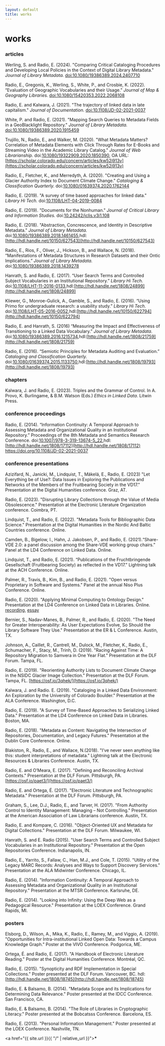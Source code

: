 ```yaml
---
layout: default
title: works
---
```


# works

### articles

Werling, S. and Radio, E. (2024). "Comparing Critical Cataloging Procedures and Developing Local Policies in the Context of Digital Library Metadata." _Journal of Library Metadata._ [doi:10.1080/19386389.2024.2407710](https://doi.org/10.1080/19386389.2024.2407710)

Radio, E., Gregonis, K., Werling, S., White, P., and Crosbie, K. (2022). “Evaluation of Geographic Vocabularies and their Usage.” _Journal of Map & Geography Libraries._ [doi:10.1080/15420353.2022.2068108](https://doi.org/10.1080/15420353.2022.2068108)

Radio, E. and Kalwara, J. (2021). "The trajectory of linked data in late capitalism." _Journal of Documentation._ [doi:10.1108/JD-02-2021-0037](https://doi.org/10.1108/JD-02-2021-0037)

White, P. and Radio, E. (2021). "Mapping Search Queries to Metadata Fields in a GeoBlacklight Repository." _Journal of Library Metadata._ [doi:10.1080/19386389.2020.1915459](https://doi.org/10.1080/19386389.2020.1915459)

Trujillo, N., Radio, E., and Walker, M. (2020). "What Metadata Matters? Correlation of Metadata Elements with Click Through Rates for E-Books and Streaming Video in the Academic Library Catalog." _Journal of Web Librarianship._ doi:[10.1080/19322909.2020.1850390](https://doi.org/10.1080/19322909.2020.1850390), OA URL: [https://scholar.colorado.edu/concern/articles/kw52j913v](https://scholar.colorado.edu/concern/articles/kw52j913v)

Radio, E., Fletcher, K., and Merredyth, A. (2020). "Creating and Using a Glacier Authority Index to Document Climate Change." _Cataloging & Classification Quarterly._ doi:[10.1080/01639374.2020.1762144](https://doi.org/10.1080/01639374.2020.1762144)

Radio, E. (2019). "A survey of time based approaches for linked data." _Library Hi Tech._ doi:[10.1108/LHT-04-2019-0084](https://doi.org/10.1108/LHT-04-2019-0084)

Radio, E. (2019). "Documents for the Nonhuman." _Journal of Critical Library and Information Studies._ doi:[10.24242/jclis.v3i1.108 ](https://doi.org/10.24242/jclis.v3i1.108 )

Radio, E. (2018). "Abstraction, Concrescence, and Identity in Descriptive Metadata." _Journal of Library Metadata._ doi:[10.1080/19386389.2018.1461455](https://doi.org/10.1080/19386389.2018.1461455),hdl:[http://hdl.handle.net/10150/627543](http://hdl.handle.net/10150/627543)

Radio, E., Rios, F., Oliver, J., Hickson, B., and Wallace, N. (2018).  “Manifestations of Metadata Structures in Research Datasets and their Ontic Implications.” _Journal of Library Metadata._ doi:[10.1080/19386389.2018.1439278](https://doi.org/10.1080/19386389.2018.1439278)

Hanrath, S. and Radio, E. (2017). “User Search Terms and Controlled Subject Vocabularies in an Institutional Repository.” _Library Hi Tech._ doi:[10.1108/LHT-11-2016-0133](https://doi.org/10.1108/LHT-11-2016-0133),hdl:[http://hdl.handle.net/1808/24899](http://hdl.handle.net/1808/24899)

Kliewer, G., Monroe-Gulick, A., Gamble, S., and Radio, E. (2016). “Using Primo for undergraduate research: a usability study.” _Library Hi Tech._ doi:[10.1108/LHT-05-2016-0052](https://doi.org/10.1108/LHT-05-2016-0052),hdl:[http://hdl.handle.net/10150/622794](http://hdl.handle.net/10150/622794)

Radio, E. and Hanrath, S. (2016) “Measuring the Impact and Effectiveness of Transitioning to a Linked Data Vocabulary.” _Journal of Library Metadata._ doi:[10.1080/19386389.2016.1215734](https://doi.org/10.1080/19386389.2016.1215734),hdl:[http://hdl.handle.net/1808/21759](http://hdl.handle.net/1808/21759)

Radio, E. (2016). “Semiotic Principles for Metadata Auditing and Evaluation.” _Cataloging and Classification Quarterly._ doi:[10.1080/01639374.2015.1133750](https://doi.org/10.1080/01639374.2015.1133750),hdl:[http://hdl.handle.net/1808/19793](http://hdl.handle.net/1808/19793)    

### chapters

Kalwara, J. and Radio, E. (2023). Triples and the Grammar of Control. In A. Provo, K. Burlingame, & B.M. Watson (Eds.) _Ethics in Linked Data_. Litwin Press.


### conference proceedings

Radio, E. (2014). “Information Continuity: A Temporal Approach to Assessing Metadata and Organizational Quality in an Institutional Repository.” Proceedings of the 8th Metadata and Semantics Research Conference. doi:[10.1007/978-3-319-13674-5_22](https://doi.org/10.1007/978-3-319-13674-5_22),hdl:[http://hdl.handle.net/1808/17112](http://hdl.handle.net/1808/17112)
https://doi.org/10.1108/JD-02-2021-0037    

### conference presentations

Azizifard, N.,  Janicki, M., Lindquist, T., Mäkelä, E., Radio, E. (2023) "Let Everything be of Use?: Data Issues in Exploring the Publications and Networks of the Members of the Fruitbearing Society in the VD17." Presentation at the Digital Humanities conference. Graz, AT.

Radio, E. (2023). "Disrupting Library Collections through the Value of Media Obsolescence." Presentation at the Electronic Literature Organization conference. Coimbra, PT.

Lindquist, T., and Radio, E. (2022). "Metadata Tools for Bibliographic Data Science." Presentation at the Digital Humanities in the Nordic And Baltic Countries conference. Online.

Camden, B., Bigelow, I., Hahn, J. Jakobsen, P., and Radio, E. (2021).“Share-VDE 2.0: a panel discussion among the Share-VDE working group chairs.” Panel at the LD4 Conference on Linked Data. Online.

Lindquist, T., and Radio, E. (2021). “Publications of the Fruchtbringende Gesellschaft (Fruitbearing Society) as reflected in the VD17.” Lightning talk at the ACH Conference. Online.

Palmer, R., Travis, B., Kim, B., and Radio, E. (2021). "Open versus Proprietary in Software and Systems." Panel at the annual Niso Plus Conference. Online.

Radio, E. (2020). "Applying Minimal Computing to Ontology Design." Presentation at the LD4 Conference on Linked Data in Libraries. Online. [recording](https://t.co/TrO8yRWDek?amp=1), [essay](https://go-dh.github.io/mincomp/thoughts/2020/07/21/minimal-ontology/)

Bernier, S., Nadav-Manes, B., Palmer, R., and Radio, E. (2020). "The Need for Greater Interoperability: As User Expectations Evolve, So Should the Library Software They Use." Presentation at the ER & L Conference. Austin, TX.

Johnson, A., Caillet, R., Cantrell, M., Dulock, M., Fletcher, K., Radio, E., Schumacher, F., Stacy, M., Trinh, D. (2019). "Racing Against Time: A Repository Migration to Samvera in One Year Flat." Presentation at the DLF Forum. Tampa, FL.

Radio, E. (2019). "Reorienting Authority Lists to Document Climate Change in the NSIDC Glacier Image Collection." Presentation at the DLF Forum. Tampa, FL. [https://osf.io/3qhek/](https://osf.io/3qhek/)

Kalwara, J. and Radio. E. (2019). "Cataloging in a Linked Data Environment: An Exploration by the University of Colorado Boulder." Presentation at the ALA Conference. Washington, D.C.

Radio, E. (2019). "A Survey of Time-Based Approaches to Serializing Linked Data." Presentation at the LD4 Conference on Linked Data in Libraries. Boston, MA.

Radio, E. (2018). "Metadata as Content: Navigating the Intersection of Repositories, Documentation, and Legacy Futures." Presentation at the Dublin Core Conference. Online.

Blakiston, R.,  Radio, E., and Wallace, N.(2018). "I’ve never seen anything like this: student interpretations of metadata." Lightning talk at the Electronic Resources & Libraries Conference. Austin, TX.

Radio, E. and O’Meara, E. (2017). "Defining and Reconciling Archival Contexts." Presentation at the DLF Forum. Pittsburgh, PA. [https://osf.io/paet3/](https://osf.io/paet3/)

Radio, E. and Ortega, É. (2017). "Electronic Literature and Technographic Metadata." Presentation at the DLF Forum. Pittsburgh, PA.

Graham, S., Lee, D.J., Radio, E., and Tarver, H. (2017). "From Authority Control to Identity Management: Managing – Not Controlling." Presentation at the American Association of Law Librarians conference. Austin, TX.

Radio, E. and Kompare, C. (2016). "Object-Oriented UX and Metadata for Digital Collections." Presentation at the DLF Forum. Milwaukee, WI.

Hanrath, S. and E. Radio (2015). "User Search Terms and Controlled Subject Vocabularies in an Institutional Repository." Presentation at the Open Repositories Conference. Indianapolis, IN.

Radio, E., Yarrito, S., Fallaw, C., Han, M.J., and Cole, T. (2015). "Utility of the Legacy MARC Records: Analyses and Ways to Support Discovery Services." Presentation at the ALA Midwinter Conference. Chicago, IL.

Radio, E. (2014). "Information Continuity: A Temporal Approach to Assessing Metadata and Organizational Quality in an Institutional Repository." Presentation at the MTSR Conference. Karlsruhe, DE.

Radio, E. (2014). "Looking into Infinity: Using the Deep Web as a Pedagogical Resource." Presentation at the LOEX Conference. Grand Rapids, MI.    


### posters

Elsborg, D., Wilson, A., Mika, K., Radio, E., Ramey, M., and Viggio, A. (2019). "Opportunities for Intra-institutional Linked Open Data: Towards a Campus Knowledge Graph." Poster at the VIVO Conference. Podgorica, ME.

Ortega, É. and Radio, E. (2017). "A Handbook of Electronic Literature Reading." Poster at the Digital Humanities Conference. Montréal, QC.

Radio, E. (2015). "Synopticity and RDF Implementation in Special Collections." Poster presented at the DLF Forum. Vancouver, BC. hdl:[http://hdl.handle.net/1808/18745](http://hdl.handle.net/1808/18745)

Radio, E. & Balsamo, B. (2014). "Metadata Scope and its Implications for Determining Data Relevance." Poster presented at the IDCC Conference. San Francisco, CA.

Radio, E. & Balsamo, B. (2014). "The Role of Libraries in Cryptographic Literacy." Poster presented at the Bobcatsss Conference. Barcelona, ES.

Radio, E. (2013). "Personal Information Management." Poster presented at the LOEX Conference. Nashville, TN.

<a href="{{ site.url }}{{ "/" | relative_url }}"><b>*</b></a>
